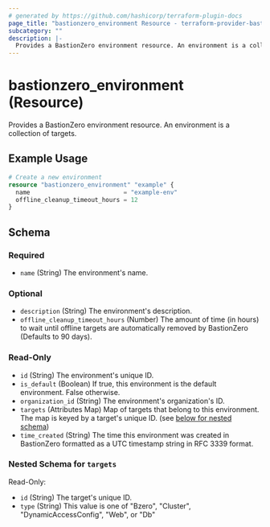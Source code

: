```yaml
---
# generated by https://github.com/hashicorp/terraform-plugin-docs
page_title: "bastionzero_environment Resource - terraform-provider-bastionzero"
subcategory: ""
description: |-
  Provides a BastionZero environment resource. An environment is a collection of targets.
---
```


# bastionzero_environment (Resource)

Provides a BastionZero environment resource. An environment is a collection of targets.

## Example Usage

```terraform
# Create a new environment
resource "bastionzero_environment" "example" {
  name                          = "example-env"
  offline_cleanup_timeout_hours = 12
}
```

<!-- schema generated by tfplugindocs -->
## Schema

### Required

- `name` (String) The environment's name.

### Optional

- `description` (String) The environment's description.
- `offline_cleanup_timeout_hours` (Number) The amount of time (in hours) to wait until offline targets are automatically removed by BastionZero (Defaults to 90 days).

### Read-Only

- `id` (String) The environment's unique ID.
- `is_default` (Boolean) If true, this environment is the default environment. False otherwise.
- `organization_id` (String) The environment's organization's ID.
- `targets` (Attributes Map) Map of targets that belong to this environment. The map is keyed by a target's unique ID. (see [below for nested schema](#nestedatt--targets))
- `time_created` (String) The time this environment was created in BastionZero formatted as a UTC timestamp string in RFC 3339 format.

<a id="nestedatt--targets"></a>
### Nested Schema for `targets`

Read-Only:

- `id` (String) The target's unique ID.
- `type` (String) This value is one of "Bzero", "Cluster", "DynamicAccessConfig", "Web", or "Db"


